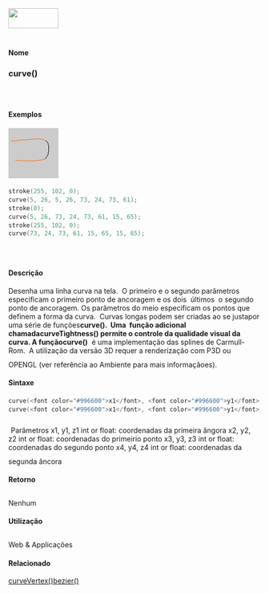 <img height="40" src="../images/1pix.gif" width="100"/>
<img height="1" src="../images/1pix.gif" width="20"/>
<img height="1" src="../images/1pix.gif" width="555"/>

#### Nome
### curve()
<img height="25" src="../images/1pix.gif" width="1"/>

#### Exemplos
<img border="0" height="100" src="media/curve_.gif" width="100"/>

```pde
stroke(255, 102, 0); 
curve(5, 26, 5, 26, 73, 24, 73, 61); 
stroke(0); 
curve(5, 26, 73, 24, 73, 61, 15, 65); 
stroke(255, 102, 0); 
curve(73, 24, 73, 61, 15, 65, 15, 65); 

```
<img height="25" src="../images/1pix.gif" width="1"/>

#### Descrição
Desenha uma linha curva na tela.  O primeiro e
o segundo parâmetros especificam o primeiro ponto de ancoragem e
os dois  últimos  o segundo ponto de ancoragem. Os
parâmetros do meio especificam os pontos que definem a forma da
curva.  Curvas longas podem ser criadas ao se justapor uma
série de funções**curve().  **Uma  função adicional chamada**curveTightness() **permite o controle da qualidade visual da curva. A função**curve()**
 é uma implementação das splines de
Carmull-Rom.  A utilização da versão 3D
requer a renderização com P3D ou OPENGL (ver
referência ao Ambiente para mais
informaçãoes).
<img height="25" src="../images/1pix.gif" width="1"/>

#### Sintaxe
```pde
curve(<font color="#996600">x1</font>, <font color="#996600">y1</font>, <font color="#996600">x2</font>, <font color="#996600">y2</font>, <font color="#996600">x3</font>, <font color="#996600">y3</font>, <font color="#996600">x4</font>, <font color="#996600">y4</font>);
curve(<font color="#996600">x1</font>, <font color="#996600">y1</font>, <font color="#996600">z1</font>, <font color="#996600">x2</font>, <font color="#996600">y2</font>, <font color="#996600">z2</font>, <font color="#996600">x3</font>, <font color="#996600">y3</font>, <font color="#996600">z3</font>, <font color="#996600">x4</font>, <font color="#996600">y4</font>, <font color="#996600">z4</font>);

```
<img height="25" src="../images/1pix.gif" width="1"/>
Parâmetros
x1, y1, z1
int or float: coordenadas da primeira ângora
x2, y2, z2
int or float: coordenadas do primeirio ponto
x3, y3, z3
int or float: coordenadas do segundo ponto
x4, y4, z4
int or float: coordenadas da segunda âncora
<img height="25" src="../images/1pix.gif" width="1"/>

#### Retorno

	
Nenhum
<img height="25" src="../images/1pix.gif" width="1"/>

#### Utilização

	
Web & Applicações
<img height="25" src="../images/1pix.gif" width="1"/>

#### Relacionado
[curveVertex()](curveVertex_)[bezier()](bezier_)
